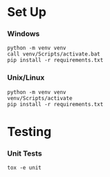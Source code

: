 # Set Up
### Windows
```shell
python -m venv venv
call venv/Scripts/activate.bat
pip install -r requirements.txt
```

### Unix/Linux
```shell
python -m venv venv
venv/Scripts/activate
pip install -r requirements.txt
```


# Testing
### Unit Tests
```shell
tox -e unit
```